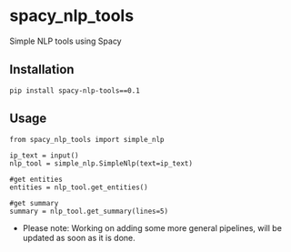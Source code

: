 # spacy_nlp_tools
Simple NLP tools using Spacy

## Installation

```
pip install spacy-nlp-tools==0.1
```

## Usage

```
from spacy_nlp_tools import simple_nlp

ip_text = input()
nlp_tool = simple_nlp.SimpleNlp(text=ip_text)

#get entities
entities = nlp_tool.get_entities()

#get summary
summary = nlp_tool.get_summary(lines=5)

```

- Please note: Working on adding some more general pipelines, will be updated as soon as it is done.
